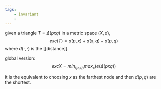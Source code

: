 ```yaml
---
tags: 
	- invariant
	- 
---
```

given a triangle $T=\Delta(pxq)$ in a metric space $(X,d)$,
$$exc(T) = d(p,x)+d(x,q)- d(p,q)$$
where $d(\cdot, \cdot )$ is the [[distance]].

global version:
$$excX = min_{(p,q)} max_x (e(\Delta(pxq))$$

it is the equivalent to choosing $x$ as the farthest node and then $d(p,q)$ are the shortest.
